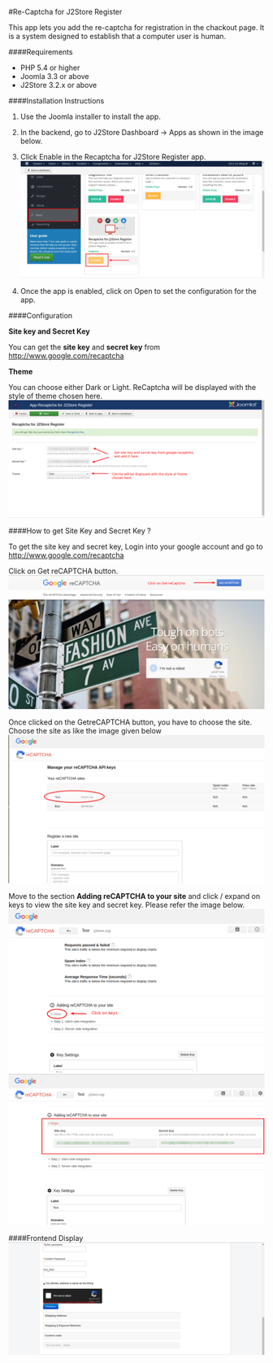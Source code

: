 #Re-Captcha for J2Store Register

This app lets you add the re-captcha for registration in the chackout page. It is a system designed to establish that a computer user is human.

####Requirements

* PHP 5.4 or higher
* Joomla 3.3 or above
* J2Store 3.2.x or above

####Installation Instructions

1. Use the Joomla installer to install the app.

2. In the backend, go to J2Store Dashboard -> Apps as shown in the image below.

3. Click Enable in the Recaptcha for J2Store Register app.
![](assets/images/recaptch_enable.png)

4. Once the app is enabled, click on Open to set the configuration for the app.

####Configuration

**Site key and Secret Key**

  You can get the **site key** and **secret key** from http://www.google.com/recaptcha
  
**Theme**

  You can choose either Dark or Light. ReCaptcha will be displayed with the style of theme chosen here.
  ![](assets/images/recaptcha_parameters.png)
  
####How to get Site Key and Secret Key ?

To get the site key and secret key, Login into your google account and go to http://www.google.com/recaptcha

Click on Get reCAPTCHA button.
![](assets/images/recaptcha_getcaptcha.png)

Once clicked on the GetreCAPTCHA button, you have to choose the site. Choose the site as like the image given below
![](assets/images/recaptcha_sites.png)

Move to the section **Adding reCAPTCHA to your site** and click / expand on keys to view the site key and secret key. Please refer the image below.
![](assets/images/recaptcha_select_keys.png)
![](assets/images/recaptcha_view_keys.png)

####Frontend Display
![](assets/images/recaptcha_frontend.png)
